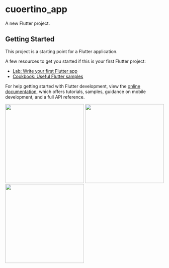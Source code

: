 # cuoertino_app

A new Flutter project.

## Getting Started

This project is a starting point for a Flutter application.

A few resources to get you started if this is your first Flutter project:

- [Lab: Write your first Flutter app](https://docs.flutter.dev/get-started/codelab)
- [Cookbook: Useful Flutter samples](https://docs.flutter.dev/cookbook)

For help getting started with Flutter development, view the
[online documentation](https://docs.flutter.dev/), which offers tutorials,
samples, guidance on mobile development, and a full API reference.

<img src="https://user-images.githubusercontent.com/118718488/229399840-aa21b736-44f6-4466-bcb5-451e28933cca.png" width="250px">
<img src="https://user-images.githubusercontent.com/118718488/229399927-184cb238-2814-421b-b156-de378e3c66a1.png" width="250px">
<img src="https://user-images.githubusercontent.com/118718488/229399941-8862f476-fd4e-4e11-acdf-119aef551f88.png" width="250px">
